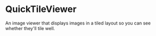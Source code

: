 # QuickTileViewer
An image viewer that displays images in a tiled layout so you can see whether they'll tile well.
